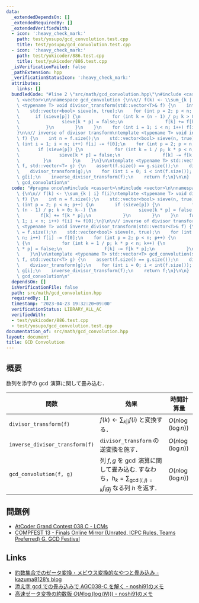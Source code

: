 ```yaml
---
data:
  _extendedDependsOn: []
  _extendedRequiredBy: []
  _extendedVerifiedWith:
  - icon: ':heavy_check_mark:'
    path: test/yosupo/gcd_convolution.test.cpp
    title: test/yosupo/gcd_convolution.test.cpp
  - icon: ':heavy_check_mark:'
    path: test/yukicoder/886.test.cpp
    title: test/yukicoder/886.test.cpp
  _isVerificationFailed: false
  _pathExtension: hpp
  _verificationStatusIcon: ':heavy_check_mark:'
  attributes:
    links: []
  bundledCode: "#line 2 \"src/math/gcd_convolution.hpp\"\n#include <cassert>\n#include\
    \ <vector>\n\nnamespace gcd_convolution {\n\n// f(k) <- \\sum_{k | i} f(i)\ntemplate\
    \ <typename T> void divisor_transform(std::vector<T>& f) {\n    int n = f.size();\n\
    \    std::vector<bool> sieve(n, true);\n    for (int p = 2; p < n; p++) {\n  \
    \      if (sieve[p]) {\n            for (int k = (n - 1) / p; k > 0; k--) {\n\
    \                sieve[k * p] = false;\n                f[k] += f[k * p];\n  \
    \          }\n        }\n    }\n    for (int i = 1; i < n; i++) f[i] += f[0];\n\
    }\n\n// inverse of divisor transform\ntemplate <typename T> void inverse_divisor_transform(std::vector<T>&\
    \ f) {\n    int n = f.size();\n    std::vector<bool> sieve(n, true);\n    for\
    \ (int i = 1; i < n; i++) f[i] -= f[0];\n    for (int p = 2; p < n; p++) {\n \
    \       if (sieve[p]) {\n            for (int k = 1 / p; k * p < n; k++) {\n \
    \               sieve[k * p] = false;\n                f[k] -= f[k * p];\n   \
    \         }\n        }\n    }\n}\n\ntemplate <typename T> std::vector<T> gcd_convolution(std::vector<T>\
    \ f, std::vector<T> g) {\n    assert(f.size() == g.size());\n    divisor_transform(f);\n\
    \    divisor_transform(g);\n    for (int i = 0; i < int(f.size()); i++) f[i] *=\
    \ g[i];\n    inverse_divisor_transform(f);\n    return f;\n}\n\n}  // namespace\
    \ gcd_convolution\n"
  code: "#pragma once\n#include <cassert>\n#include <vector>\n\nnamespace gcd_convolution\
    \ {\n\n// f(k) <- \\sum_{k | i} f(i)\ntemplate <typename T> void divisor_transform(std::vector<T>&\
    \ f) {\n    int n = f.size();\n    std::vector<bool> sieve(n, true);\n    for\
    \ (int p = 2; p < n; p++) {\n        if (sieve[p]) {\n            for (int k =\
    \ (n - 1) / p; k > 0; k--) {\n                sieve[k * p] = false;\n        \
    \        f[k] += f[k * p];\n            }\n        }\n    }\n    for (int i =\
    \ 1; i < n; i++) f[i] += f[0];\n}\n\n// inverse of divisor transform\ntemplate\
    \ <typename T> void inverse_divisor_transform(std::vector<T>& f) {\n    int n\
    \ = f.size();\n    std::vector<bool> sieve(n, true);\n    for (int i = 1; i <\
    \ n; i++) f[i] -= f[0];\n    for (int p = 2; p < n; p++) {\n        if (sieve[p])\
    \ {\n            for (int k = 1 / p; k * p < n; k++) {\n                sieve[k\
    \ * p] = false;\n                f[k] -= f[k * p];\n            }\n        }\n\
    \    }\n}\n\ntemplate <typename T> std::vector<T> gcd_convolution(std::vector<T>\
    \ f, std::vector<T> g) {\n    assert(f.size() == g.size());\n    divisor_transform(f);\n\
    \    divisor_transform(g);\n    for (int i = 0; i < int(f.size()); i++) f[i] *=\
    \ g[i];\n    inverse_divisor_transform(f);\n    return f;\n}\n\n}  // namespace\
    \ gcd_convolution\n"
  dependsOn: []
  isVerificationFile: false
  path: src/math/gcd_convolution.hpp
  requiredBy: []
  timestamp: '2023-04-23 19:32:20+09:00'
  verificationStatus: LIBRARY_ALL_AC
  verifiedWith:
  - test/yukicoder/886.test.cpp
  - test/yosupo/gcd_convolution.test.cpp
documentation_of: src/math/gcd_convolution.hpp
layout: document
title: GCD Convolution
---
```


## 概要
数列を添字の $\gcd$ 演算に関して畳み込む．

| 関数                           | 効果                                                                                                         | 時間計算量          |
| ------------------------------ | ------------------------------------------------------------------------------------------------------------ | ------------------- |
| `divisor_transform(f)`         | $f(k) \leftarrow \sum_{k \| i} f(i)$ と変換する．                                                            | $O(n \log(\log n))$ |
| `inverse_divisor_transform(f)` | `divisor_transform` の逆変換を施す．                                                                         | $O(n \log(\log n))$ |
| `gcd_convolution(f, g)`        | 列 $f, g$ を $\gcd$ 演算に関して畳み込む. すなわち，$h_k = \sum_{\gcd(i, j) = k} f_ig_j$ なる列 $h$ を返す． | $O(n \log(\log n))$ |

## 問題例
- [AtCoder Grand Contest 038 C - LCMs](https://atcoder.jp/contests/agc038/tasks/agc038_c)
- [COMPFEST 13 - Finals Online Mirror (Unrated, ICPC Rules, Teams Preferred) G. GCD Festival](https://codeforces.com/contest/1575/problem/G)

## Links
- [約数集合でのゼータ変換・メビウス変換的なやつと畳み込み - kazuma8128’s blog](https://kazuma8128.hatenablog.com/entry/2018/07/29/231819)
- [添え字 gcd での畳み込みで AGC038-C を解く - noshi91のメモ](https://noshi91.hatenablog.com/entry/2019/09/23/002445)
- [高速ゼータ変換の約数版 $O(N \log(\log(N)))$ - noshi91のメモ](https://noshi91.hatenablog.com/entry/2018/12/27/121649)
